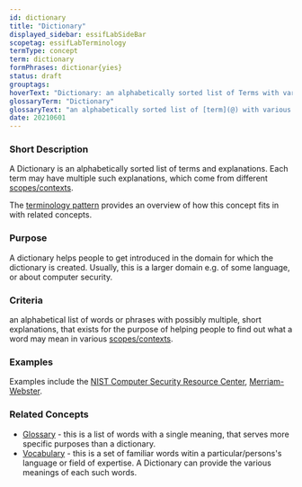 ```yaml
---
id: dictionary
title: "Dictionary"
displayed_sidebar: essifLabSideBar
scopetag: essifLabTerminology
termType: concept
term: dictionary
formPhrases: dictionar{yies}
status: draft
grouptags:
hoverText: "Dictionary: an alphabetically sorted list of Terms with various meanings they may have in different contexts."
glossaryTerm: "Dictionary"
glossaryText: "an alphabetically sorted list of [term](@) with various meanings they may have in different contexts."
date: 20210601
---
```


### Short Description

A Dictionary is an alphabetically sorted list of terms and explanations. Each term may have multiple such explanations, which come from different [scopes/contexts](scope@).

The [terminology pattern](pattern-terminology@) provides an overview of how this concept fits in with related concepts.

### Purpose

A dictionary helps people to get introduced in the domain for which the dictionary is created. Usually, this is a larger domain e.g. of some language, or about computer security.

### Criteria
an alphabetical list of words or phrases with possibly multiple, short explanations, that exists for the purpose of helping people to find out what a word may mean in various [scopes/contexts](scope@).

### Examples
Examples include the [NIST Computer Security Resource Center](https://csrc.nist.gov/glossary), [Merriam-Webster](https://www.merriam-webster.com/dictionary/).

### Related Concepts

- [Glossary](@) - this is a list of words with a single meaning, that serves more specific purposes than a dictionary.
- [Vocabulary](https://en.wikipedia.org/wiki/Vocabulary) - this is a set of familiar words witin a particular/persons's language or field of expertise. A Dictionary can provide the various meanings of each such words.
